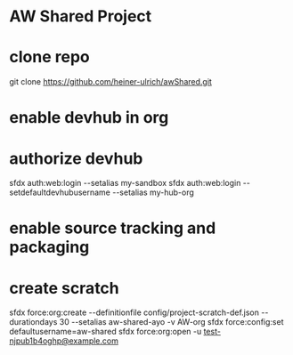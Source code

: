 # AW Shared Project

# clone repo
git clone https://github.com/heiner-ulrich/awShared.git


# enable devhub in org

# authorize devhub
sfdx auth:web:login --setalias my-sandbox
sfdx auth:web:login --setdefaultdevhubusername --setalias my-hub-org 

# enable source tracking and packaging


# create scratch
sfdx force:org:create --definitionfile config/project-scratch-def.json --durationdays 30 --setalias aw-shared-ayo -v AW-org
sfdx force:config:set defaultusername=aw-shared 
sfdx force:org:open -u test-njpub1b4oghp@example.com